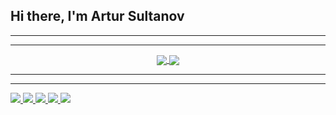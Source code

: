 ## Hi there, I'm Artur Sultanov


___
___

<div align="center">
<a href="https://github.com/BurMachine/Burmachine">
  <img align="center" src="https://github-readme-stats.vercel.app/api/top-langs/?username=Burmachine&theme=tokyonight&hide_langs_below=1" />
</a>
<a href="https://github.com/BurMachine/Burmachine">
<img align="center" src="https://github-readme-stats.vercel.app/api?username=Burmachine&show_icons=true&theme=tokyonight"
</a>
</div>
  
___
___

![](https://github-profile-summary-cards.vercel.app/api/cards/profile-details?username=BurMachine&theme=tokyonight)
![](https://github-profile-summary-cards.vercel.app/api/cards/most-commit-language?username=BurMachine&theme=tokyonight)
![](https://github-profile-summary-cards.vercel.app/api/cards/repos-per-language?username=BurMachine&theme=tokyonight)
![](https://github-profile-summary-cards.vercel.app/api/cards/stats?username=BurMachine&theme=solarized_dark)
![](https://github-profile-summary-cards.vercel.app/api/cards/productive-time?username=BurMachine&theme=solarized_dark)


